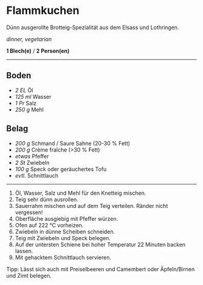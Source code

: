 # Flammkuchen

Dünn ausgerollte Brotteig-Spezialität aus dem Elsass und Lothringen.

*dinner, vegetarian*

**1 Blech(e)** / **2 Person(en)**

---

## Boden
- *2 EL* Öl
- *125 ml* Wasser
- *1 Pr* Salz
- *250 g* Mehl

## Belag
- *200 g* Schmand / Saure Sahne (20-30 % Fett)
- *200 g* Crème fraîche (>30 % Fett)
- *etwas* Pfeffer
- *2 St* Zwiebeln
- *100 g* Speck oder geräuchertes Tofu
- *evtl.* Schnittlauch

---

1. Öl, Wasser, Salz und Mehl für den Knetteig mischen.
2. Teig sehr dünn ausrollen.
3. Sauerrahm mischen und auf dem Teig verteilen. Ränder nicht vergessen!
4. Oberfläche ausgiebig mit Pfeffer würzen.
5. Ofen auf 222 °C vorheizen.
6. Zwiebeln in dünne Scheiben schneiden.
7. Teig mit Zwiebeln und Speck belegen.
8. Auf der untersten Schiene bei hoher Temperatur 22 Minuten backen lassen. 
9. Mit gehacktem Schnittlauch servieren.

Tipp: Lässt sich auch mit Preiselbeeren und Camembert oder Äpfeln/Birnen und Zimt belegen.
